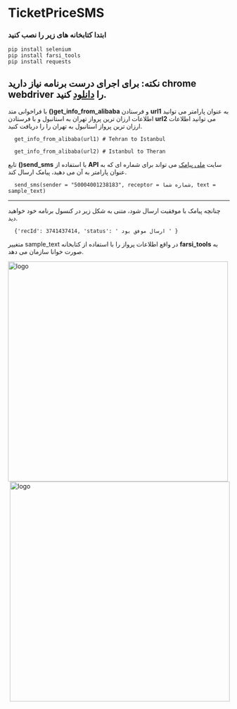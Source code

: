 # TicketPriceSMS
### ابتدا کتابخانه های زیر را نصب کنید
``` pip install selenium ```  
``` pip install farsi_tools ``` \
``` pip install requests ```


 نکته: برای اجرای درست برنامه نیاز دارید chrome webdriver را [دانلود](https://chromedriver.chromium.org/downloads) کنید.
---
 با فراخوانی متد **()get_info_from_alibaba**  و فرستادن **url1** به عنوان پارامتر می توانید اطلاعات ارزان ترین پرواز تهران به استانبول و با فرستادن **url2** می توانید اطلاعات ارزان ترین پرواز استانبول به تهران را را دریافت کنید. 
```
  get_info_from_alibaba(url1) # Tehran to Istanbul

  get_info_from_alibaba(url2) # Istanbul to Theran

```
 تابع **()send_sms** با استفاده از **API** سایت [ملی پیامک](https://www.melipayamak.com) می تواند برای شماره ای که به عنوان پارامتر به آن می دهید، پیامک ارسال کند.



```
  send_sms(sender = "50004001238183", receptor = شماره شما, text = sample_text)

```
---
چنانچه پیامک با موفقیت ارسال شود، متنی به شکل زیر در کنسول برنامه خود خواهید دید.
```
  {'recId': 3741437414, 'status': ' ارسال موفق بود ' }
```


 متغییر sample_text در واقع اطلاعات پرواز را با استفاده از کتابخانه **farsi_tools** به صورت خوانا سازمان می دهد.


<p float="left">
<img align="left" src="assets/img.png" alt="logo" width="500"/> 
<img align="right" src="assets/img2.png" alt="logo" width="500"/>
</p>








